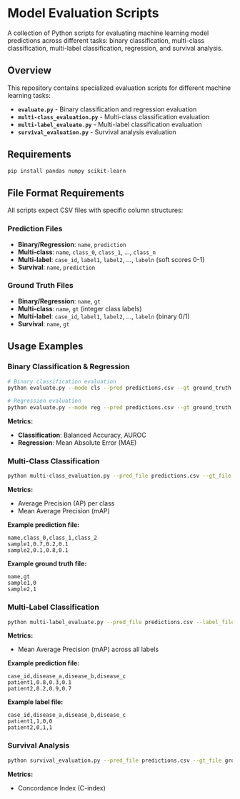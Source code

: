 # Model Evaluation Scripts

A collection of Python scripts for evaluating machine learning model predictions across different tasks: binary classification, multi-class classification, multi-label classification, regression, and survival analysis.

## Overview

This repository contains specialized evaluation scripts for different machine learning tasks:

- **`evaluate.py`** - Binary classification and regression evaluation
- **`multi-class_evaluation.py`** - Multi-class classification evaluation  
- **`multi-label_evaluate.py`** - Multi-label classification evaluation
- **`survival_evaluation.py`** - Survival analysis evaluation

## Requirements

```bash
pip install pandas numpy scikit-learn
```

## File Format Requirements

All scripts expect CSV files with specific column structures:

### Prediction Files
- **Binary/Regression**: `name`, `prediction`
- **Multi-class**: `name`, `class_0`, `class_1`, ..., `class_n`
- **Multi-label**: `case_id`, `label1`, `label2`, ..., `labeln` (soft scores 0-1)
- **Survival**: `name`, `prediction`

### Ground Truth Files
- **Binary/Regression**: `name`, `gt`
- **Multi-class**: `name`, `gt` (integer class labels)
- **Multi-label**: `case_id`, `label1`, `label2`, ..., `labeln` (binary 0/1)
- **Survival**: `name`, `gt`

## Usage Examples

### Binary Classification & Regression

```bash
# Binary classification evaluation
python evaluate.py --mode cls --pred predictions.csv --gt ground_truth.csv

# Regression evaluation  
python evaluate.py --mode reg --pred predictions.csv --gt ground_truth.csv
```

**Metrics:**
- **Classification**: Balanced Accuracy, AUROC
- **Regression**: Mean Absolute Error (MAE)


### Multi-Class Classification

```bash
python multi-class_evaluation.py --pred_file predictions.csv --gt_file ground_truth.csv
```

**Metrics:**
- Average Precision (AP) per class
- Mean Average Precision (mAP)

**Example prediction file:**
```csv
name,class_0,class_1,class_2
sample1,0.7,0.2,0.1
sample2,0.1,0.8,0.1
```

**Example ground truth file:**
```csv
name,gt
sample1,0
sample2,1
```

### Multi-Label Classification

```bash
python multi-label_evaluate.py --pred_file predictions.csv --label_file labels.csv
```

**Metrics:**
- Mean Average Precision (mAP) across all labels

**Example prediction file:**
```csv
case_id,disease_a,disease_b,disease_c
patient1,0.8,0.3,0.1
patient2,0.2,0.9,0.7
```

**Example label file:**
```csv
case_id,disease_a,disease_b,disease_c
patient1,1,0,0
patient2,0,1,1
```

### Survival Analysis

```bash
python survival_evaluation.py --pred_file predictions.csv --gt_file ground_truth.csv
```

**Metrics:**
- Concordance Index (C-index)




